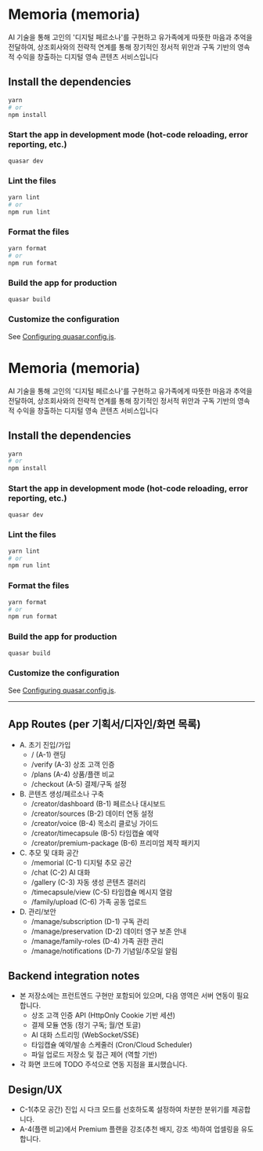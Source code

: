 # Memoria (memoria)

AI 기술을 통해 고인의 '디지털 페르소나'를 구현하고 유가족에게 따뜻한 마음과 추억을 전달하여, 상조회사와의 전략적 연계를 통해 장기적인 정서적 위안과 구독 기반의 영속적 수익을 창출하는 디지털 영속 콘텐츠 서비스입니다

## Install the dependencies

```bash
yarn
# or
npm install
```

### Start the app in development mode (hot-code reloading, error reporting, etc.)

```bash
quasar dev
```

### Lint the files

```bash
yarn lint
# or
npm run lint
```

### Format the files

```bash
yarn format
# or
npm run format
```

### Build the app for production

```bash
quasar build
```

### Customize the configuration

See [Configuring quasar.config.js](https://v2.quasar.dev/quasar-cli-vite/quasar-config-js).

# Memoria (memoria)

AI 기술을 통해 고인의 '디지털 페르소나'를 구현하고 유가족에게 따뜻한 마음과 추억을 전달하여, 상조회사와의 전략적 연계를 통해 장기적인 정서적 위안과 구독 기반의 영속적 수익을 창출하는 디지털 영속 콘텐츠 서비스입니다

## Install the dependencies

```bash
yarn
# or
npm install
```

### Start the app in development mode (hot-code reloading, error reporting, etc.)

```bash
quasar dev
```

### Lint the files

```bash
yarn lint
# or
npm run lint
```

### Format the files

```bash
yarn format
# or
npm run format
```

### Build the app for production

```bash
quasar build
```

### Customize the configuration

See [Configuring quasar.config.js](https://v2.quasar.dev/quasar-cli-vite/quasar-config-js).

---

## App Routes (per 기획서/디자인/화면 목록)

- A. 초기 진입/가입
  - / (A-1) 랜딩
  - /verify (A-3) 상조 고객 인증
  - /plans (A-4) 상품/플랜 비교
  - /checkout (A-5) 결제/구독 설정
- B. 콘텐츠 생성/페르소나 구축
  - /creator/dashboard (B-1) 페르소나 대시보드
  - /creator/sources (B-2) 데이터 연동 설정
  - /creator/voice (B-4) 목소리 클로닝 가이드
  - /creator/timecapsule (B-5) 타임캡슐 예약
  - /creator/premium-package (B-6) 프리미엄 제작 패키지
- C. 추모 및 대화 공간
  - /memorial (C-1) 디지털 추모 공간
  - /chat (C-2) AI 대화
  - /gallery (C-3) 자동 생성 콘텐츠 갤러리
  - /timecapsule/view (C-5) 타임캡슐 메시지 열람
  - /family/upload (C-6) 가족 공동 업로드
- D. 관리/보안
  - /manage/subscription (D-1) 구독 관리
  - /manage/preservation (D-2) 데이터 영구 보존 안내
  - /manage/family-roles (D-4) 가족 권한 관리
  - /manage/notifications (D-7) 기념일/추모일 알림

## Backend integration notes

- 본 저장소에는 프런트엔드 구현만 포함되어 있으며, 다음 영역은 서버 연동이 필요합니다.
  - 상조 고객 인증 API (HttpOnly Cookie 기반 세션)
  - 결제 모듈 연동 (정기 구독; 월/연 토글)
  - AI 대화 스트리밍 (WebSocket/SSE)
  - 타임캡슐 예약/발송 스케줄러 (Cron/Cloud Scheduler)
  - 파일 업로드 저장소 및 접근 제어 (역할 기반)
- 각 화면 코드에 TODO 주석으로 연동 지점을 표시했습니다.

## Design/UX

- C-1(추모 공간) 진입 시 다크 모드를 선호하도록 설정하여 차분한 분위기를 제공합니다.
- A-4(플랜 비교)에서 Premium 플랜을 강조(추천 배지, 강조 색)하여 업셀링을 유도합니다.
